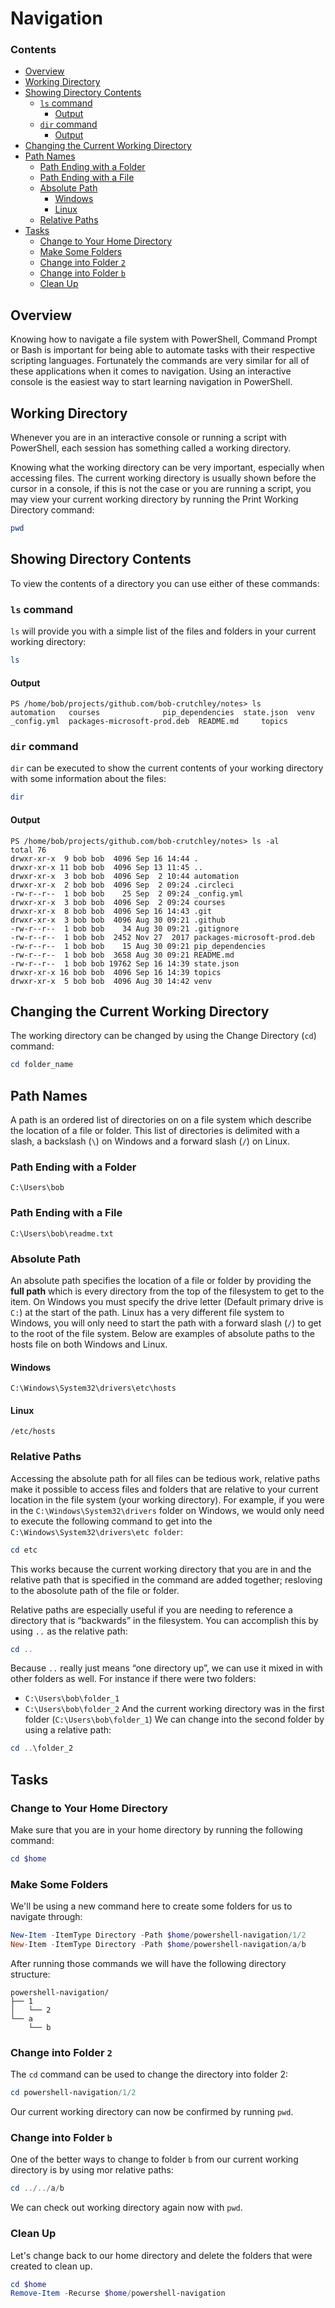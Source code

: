 # Navigation
<!--TOC_START-->
### Contents
- [Overview](#overview)
- [Working Directory](#working-directory)
- [Showing Directory Contents](#showing-directory-contents)
	- [`ls` command](#ls-command)
		- [Output](#output)
	- [`dir` command](#dir-command)
		- [Output](#output-1)
- [Changing the Current Working Directory](#changing-the-current-working-directory)
- [Path Names](#path-names)
	- [Path Ending with a Folder](#path-ending-with-a-folder)
	- [Path Ending with a File](#path-ending-with-a-file)
	- [Absolute Path](#absolute-path)
		- [Windows](#windows)
		- [Linux](#linux)
	- [Relative Paths](#relative-paths)
- [Tasks](#tasks)
	- [Change to Your Home Directory](#change-to-your-home-directory)
	- [Make Some Folders](#make-some-folders)
	- [Change into Folder `2`](#change-into-folder-2)
	- [Change into Folder `b`](#change-into-folder-b)
	- [Clean Up](#clean-up)

<!--TOC_END-->
## Overview
Knowing how to navigate a file system with PowerShell, Command Prompt or Bash is important for being able to automate tasks with their respective scripting languages.
Fortunately the commands are very similar for all of these applications when it comes to navigation.
Using an interactive console is the easiest way to start learning navigation in PowerShell.
## Working Directory
Whenever you are in an interactive console or running a script with PowerShell, each session has something called a working directory.

Knowing what the working directory can be very important, especially when accessing files.
The current working directory is usually shown before the cursor in a console, if this is not the case or you are running a script, you may view your current working directory by running the Print Working Directory command:
```powershell
pwd
```
## Showing Directory Contents
To view the contents of a directory you can use either of these commands:
### `ls` command
`ls` will provide you with a simple list of the files and folders in your current working directory:
```powershell
ls
```
#### Output
```text
PS /home/bob/projects/github.com/bob-crutchley/notes> ls
automation   courses			  pip_dependencies  state.json	venv
_config.yml  packages-microsoft-prod.deb  README.md	    topics
```
### `dir` command
`dir` can be executed to show the current contents of your working directory with some information about the files:
```powershell
dir
```
#### Output
```text
PS /home/bob/projects/github.com/bob-crutchley/notes> ls -al
total 76
drwxr-xr-x  9 bob bob  4096 Sep 16 14:44 .
drwxr-xr-x 11 bob bob  4096 Sep 13 11:45 ..
drwxr-xr-x  3 bob bob  4096 Sep  2 10:44 automation
drwxr-xr-x  2 bob bob  4096 Sep  2 09:24 .circleci
-rw-r--r--  1 bob bob    25 Sep  2 09:24 _config.yml
drwxr-xr-x  3 bob bob  4096 Sep  2 09:24 courses
drwxr-xr-x  8 bob bob  4096 Sep 16 14:43 .git
drwxr-xr-x  3 bob bob  4096 Aug 30 09:21 .github
-rw-r--r--  1 bob bob    34 Aug 30 09:21 .gitignore
-rw-r--r--  1 bob bob  2452 Nov 27  2017 packages-microsoft-prod.deb
-rw-r--r--  1 bob bob    15 Aug 30 09:21 pip_dependencies
-rw-r--r--  1 bob bob  3658 Aug 30 09:21 README.md
-rw-r--r--  1 bob bob 19762 Sep 16 14:39 state.json
drwxr-xr-x 16 bob bob  4096 Sep 16 14:39 topics
drwxr-xr-x  5 bob bob  4096 Aug 30 14:42 venv
```
## Changing the Current Working Directory
The working directory can be changed by using the Change Directory (`cd`) command:
```powershell
cd folder_name
```
## Path Names
A path is an ordered list of directories on on a file system which describe the location of a file or folder. This list of directories is delimited with a slash, a backslash (`\`) on Windows and a forward slash (`/`) on Linux.
### Path Ending with a Folder
```text
C:\Users\bob
```
### Path Ending with a File
```text
C:\Users\bob\readme.txt
```
### Absolute Path
An absolute path specifies the location of a file or folder by providing the **full path** which is every directory from the top of the filesystem to get to the item.
On Windows you must specify the drive letter (Default primary drive is `C:`) at the start of the path.
Linux has a very different file system to Windows, you will only need to start the path with a forward slash (`/`) to get to the root of the file system.
Below are examples of absolute paths to the hosts file on both Windows and Linux.
#### Windows
```text
C:\Windows\System32\drivers\etc\hosts
```
#### Linux
```text
/etc/hosts
```
### Relative Paths
Accessing the absolute path for all files can be tedious work, relative paths make it possible to access files and folders that are relative to your current location in the file system (your working directory).
For example, if you were in the `C:\Windows\System32\drivers` folder on Windows, we would only need to execute the following command to get into the `C:\Windows\System32\drivers\etc folder`:
```powershell
cd etc
```
This works because the current working directory that you are in and the relative path that is specified in the command are added together; resloving to the abosolute path of the file or folder.

Relative paths are especially useful if you are needing to reference a directory that is “backwards” in the filesystem.
You can accomplish this by using `..` as the relative path:
```powershell
cd ..
```

Because `..` really just means “one directory up”, we can use it mixed in with other folders as well.
For instance if there were two folders:
- `C:\Users\bob\folder_1`
- `C:\Users\bob\folder_2`
And the current working directory was in the first folder (`C:\Users\bob\folder_1`)
We can change into the second folder by using a relative path:
```powershell
cd ..\folder_2
```
## Tasks
### Change to Your Home Directory
Make sure that you are in your home directory by running the following command:
```powershell
cd $home
```
### Make Some Folders
We'll be using a new command here to create some folders for us to navigate through:
```powershell
New-Item -ItemType Directory -Path $home/powershell-navigation/1/2
New-Item -ItemType Directory -Path $home/powershell-navigation/a/b
```
After running those commands we will have the following directory structure:
```text
powershell-navigation/
├── 1
│   └── 2
└── a
    └── b
```
### Change into Folder `2`
The `cd` command can be used to change the directory into folder 2:
```powershell
cd powershell-navigation/1/2
```
Our current working directory can now be confirmed by running `pwd`.
### Change into Folder `b`
One of the better ways to change to folder `b` from our current working directory is by using mor relative paths:
```powershell
cd ../../a/b
```
We can check out working directory again now with `pwd`.
### Clean Up
Let's change back to our home directory and delete the folders that were created to clean up.
```powershell
cd $home
Remove-Item -Recurse $home/powershell-navigation
```
